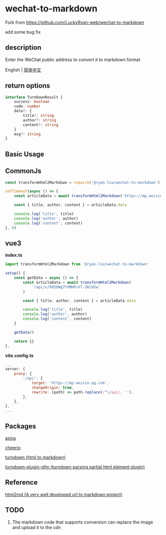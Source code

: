 # wechat-to-markdown

Fork from https://github.com/LuckyRyan-web/wechat-to-markdown

add some bug fix

## description

Enter the WeChat public address to convert it to markdown format

English | [简体中文](README.zh-CN.md)

## return options

```ts
interface TurnDownResult {
    success: boolean
    code: number
    data?: {
        title?: string
        author?: string
        content?: string
    }
    msg?: string
}

```

## Basic Usage

## CommonJs

```javascript
const transformHtml2Markdown = require('@ryan-liu/wechat-to-markdown').default

setTimeout(async () => {
    const articleData = await transformHtml2Markdown('https://mp.weixin.qq.com/s/9d5DWg7YdMHPvVl-2KLH2w')

    const { title, author, content } = articleData.data

    console.log('title', title)
    console.log('author', author)
    console.log('content', content)
}, 0)
```

## vue3
**index.ts**
```javascript
import transformHtml2Markdown from '@ryan-liu/wechat-to-markdown'

setup() {
    const getData = async () => {
        const articleData = await transformHtml2Markdown(
            '/api/s/9d5DWg7YdMHPvVl-2KLH2w'
        )

        const { title, author, content } = articleData.data

        console.log('title', title)
        console.log('author', author)
        console.log('content', content)
    }

    getData()

    return {}
},
```

**vite.config.ts**

```js
...
server: {
    proxy: {
        '/api': {
            target: 'https://mp.weixin.qq.com',
            changeOrigin: true,
            rewrite: (path) => path.replace(/^\/api/, ''),
        },
    },
},
...
```


## Packages

[axios](http://www.axios-js.com/)

[cheerio](https://github.com/cheeriojs/cheerio)

[turndown (html to markdown)](https://github.com/mixmark-io/turndown)

[turndown-plugin-gfm (turndown parsing partial html element plugin)](https://github.com/mixmark-io/turndown-plugin-gfm)

## Reference

[html2md (A very well developed url to markdown project)](https://github.com/helloworld-Co/html2md)


## TODO

1. The markdown code that supports conversion can replace the image and upload it to the cdn